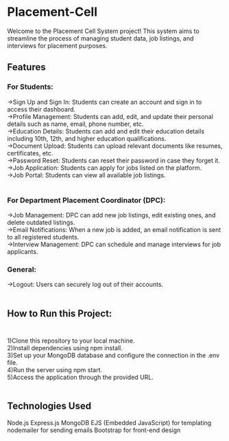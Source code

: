 # Placement-Cell

Welcome to the Placement Cell System project! This system aims to streamline the process of managing student data, job listings, and interviews for placement purposes.

## Features

### For Students:

->Sign Up and Sign In: Students can create an account and sign in to access their dashboard.<br>
->Profile Management: Students can add, edit, and update their personal details such as name, email, phone number, etc.<br>
->Education Details: Students can add and edit their education details including 10th, 12th, and higher education qualifications.<br>
->Document Upload: Students can upload relevant documents like resumes, certificates, etc.<br>
->Password Reset: Students can reset their password in case they forget it.<br>
->Job Application: Students can apply for jobs listed on the platform.<br>
->Job Portal: Students can view all available job listings.<br><br>

### For Department Placement Coordinator (DPC):

->Job Management: DPC can add new job listings, edit existing ones, and delete outdated listings.<br>
->Email Notifications: When a new job is added, an email notification is sent to all registered students.<br>
->Interview Management: DPC can schedule and manage interviews for job applicants.<br>

### General:

->Logout: Users can securely log out of their accounts.<br><br>

## How to Run this Project:<br><br>

1)Clone this repository to your local machine.<br>
2)Install dependencies using npm install.<br>
3)Set up your MongoDB database and configure the connection in the .env file.<br>
4)Run the server using npm start.<br>
5)Access the application through the provided URL.<br><br>

## Technologies Used

Node.js
Express.js
MongoDB
EJS (Embedded JavaScript) for templating
nodemailer for sending emails
Bootstrap for front-end design
